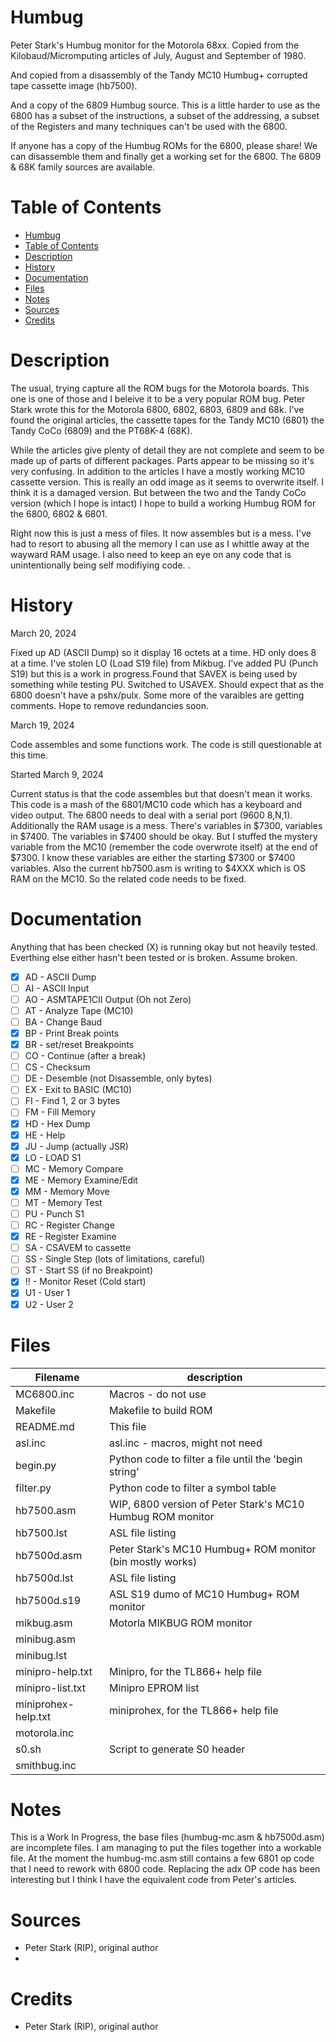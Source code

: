 # Humbug

Peter Stark's Humbug monitor for the Motorola 68xx. Copied from the
Kilobaud/Micromputing articles of July, August and September of 1980.

And copied from a disassembly of the Tandy MC10 Humbug+ corrupted tape
cassette image (hb7500).

And a copy of the 6809 Humbug source. This is a little harder to use
as the 6800 has a subset of the instructions, a subset of the addressing,
a subset of the Registers and many techniques can't be used with the
6800.

If anyone has a copy of the Humbug ROMs for the 6800, please share! We
can disassemble them and finally get a working set for the 6800. The
6809 & 68K family sources are available.

# Table of Contents

- [Humbug](#humbug)
- [Table of Contents](#table-of-contents)
- [Description](#description)
- [History](#history)
- [Documentation](#documentation)
- [Files](#files)
- [Notes](#notes)
- [Sources](#sources)
- [Credits](#credits)

# Description

The usual, trying capture all the ROM bugs for the Motorola boards. This
one is one of those and I beleive it to be a very popular ROM bug. Peter
Stark wrote this for the Motorola 6800, 6802, 6803, 6809 and 68k. I've
found the original articles, the cassette tapes for the Tandy MC10 (6801)
the Tandy CoCo (6809) and the PT68K-4 (68K).

While the articles give plenty of detail they are not complete and seem
to be made up of parts of different packages. Parts appear to be missing
so it's very confusing. In addition to the articles I have a mostly working
MC10 cassette version. This is really an odd image as it seems to overwrite
itself. I think it is a damaged version. But between the two and the Tandy
CoCo version (which I hope is intact) I hope to build a working Humbug ROM
for the 6800, 6802 & 6801.

Right now this is just a mess of files. It now assembles but is a mess. I've
had to resort to abusing all the memory I can use as I whittle away at the
wayward RAM usage. I also need to keep an eye on any code that is unintentionally
being self modifiying code. .

# History

March 20, 2024

Fixed up AD (ASCII Dump) so it display 16 octets at a time. HD only does 8 at a
time. I've stolen LO (Load S19 file) from Mikbug. I've added PU (Punch S19) but
this is a work in progress.Found that SAVEX is being used by something while
testing PU. Switched to USAVEX. Should expect that as the 6800 doesn't have a
pshx/pulx. Some more of the varaibles are getting comments. Hope to remove
redundancies soon.

March 19, 2024

Code assembles and some functions work. The code is still questionable at this time.

Started March 9, 2024

Current status is that the code assembles but that doesn't mean it works. This code
is a mash of the 6801/MC10 code which has a keyboard and video output. The 6800 needs to deal with a serial port (9600 8,N,1). Additionally the RAM usage is a mess. There's variables in $7300, variables in $7400. The variables in $7400 should be okay. But I stuffed the mystery variable from the MC10 (remember the code overwrote itself) at the end of $7300. I know these variables are either the starting $7300 or $7400 variables. Also the current hb7500.asm is writing to $4XXX which is OS RAM on the MC10. So the related code needs to be fixed.

# Documentation

Anything that has been checked (X) is running okay but not heavily tested. Everthing else either hasn't been tested or is broken. Assume broken.

- [X] AD - ASCII Dump
- [ ] AI - ASCII Input
- [ ] AO - ASMTAPE1CII Output (Oh not Zero)
- [ ] AT - Analyze Tape (MC10)
- [ ] BA - Change Baud
- [X] BP - Print Break points
- [X] BR - set/reset Breakpoints
- [ ] CO - Continue (after a break)
- [ ] CS - Checksum
- [ ] DE - Desemble (not Disassemble, only bytes)
- [ ] EX - Exit to BASIC (MC10)
- [ ] FI - Find 1, 2 or 3 bytes
- [ ] FM - Fill Memory
- [X] HD - Hex Dump
- [X] HE - Help
- [X] JU - Jump (actually JSR)
- [X] LO - LOAD S1
- [ ] MC - Memory Compare
- [X] ME - Memory Examine/Edit
- [X] MM - Memory Move
- [ ] MT - Memory Test
- [ ] PU - Punch S1
- [ ] RC - Register Change
- [X] RE - Register Examine
- [ ] SA - CSAVEM to cassette
- [ ] SS - Single Step (lots of limitations, careful)
- [ ] ST - Start SS (if no Breakpoint)
- [X] !! - Monitor Reset (Cold start)
- [X] U1 - User 1
- [X] U2 - User 2

# Files

| Filename            | description                                                |
|---------------------|------------------------------------------------------------|
| MC6800.inc          | Macros - do not use                                        |
| Makefile            | Makefile to build ROM                                      |
| README.md           | This file                                                  |
| asl.inc             | asl.inc - macros, might not need                           |
| begin.py            | Python code to filter a file until the 'begin string'      |
| filter.py           | Python code to filter a symbol table                       |
| hb7500.asm          | WIP, 6800 version of Peter Stark's MC10 Humbug ROM monitor |
| hb7500.lst          | ASL file listing                                           |
| hb7500d.asm         | Peter Stark's MC10 Humbug+ ROM monitor (bin mostly works)      |
| hb7500d.lst         | ASL file listing                                           |
| hb7500d.s19         | ASL S19 dumo of MC10 Humbug+ ROM monitor                   |
| mikbug.asm          | Motorla MIKBUG ROM monitor                                 |
| minibug.asm         |                                                            |
| minibug.lst         |                                                            |
| minipro-help.txt    | Minipro, for the TL866+ help file                          |
| minipro-list.txt    | Minipro EPROM list                                         |
| miniprohex-help.txt | miniprohex, for the TL866+ help file                       |
| motorola.inc        |                                                            |
| s0.sh               | Script to generate S0 header                               |
| smithbug.inc        |                                                            |

# Notes

This is a Work In Progress, the base files (humbug-mc.asm & hb7500d.asm) are incomplete
files. I am managing to put the files together into a workable file. At the moment the
humbug-mc.asm still contains a few 6801 op code that I need to rework with 6800 code.
Replacing the adx OP code has been interesting but I think I have the equivalent code
from Peter's articles.

# Sources

- Peter Stark (RIP), original author
- 

# Credits

- Peter Stark (RIP), original author

